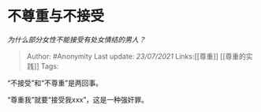 # 不尊重与不接受
*为什么部分女性不能接受有处女情结的男人？*

> Author: #Anonymity
> Last update: *23/07/2021*
> Links:[[尊重]] [[尊重的实践]]
> Tags:

“不接受”和“不尊重”是两回事。

“尊重我”就要“接受我xxx”，这是一种强奸罪。

